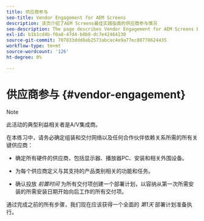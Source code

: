 ```yaml
---
title: 供应商参与
seo-title: Vendor Engagement for AEM Screens
description: 该页介绍了AEM Screens最佳实践指南的供应商参与情况
seo-description: The page describes Vendor Engagement for AEM Screens Best Practices Guide
exl-id: b1b1cd4b-f0a8-47d4-b8b8-dc7e42464230
source-git-commit: 707833ddd8ab2573abcac4e9a77ec88778624435
workflow-type: tm+mt
source-wordcount: '126'
ht-degree: 0%

---
```


# 供应商参与 {#vendor-engagement}

>[!NOTE]
>此活动的典型利益相关者是A/V集成商。

在本练习中，请务必确定组装和交付网络以及任何合作伙伴依赖关系所需的所有关键供应商：

* 确定所有硬件的供应商，包括显示器、播放器PC、安装和相关外围设备。

* 为每个供应商定义与其支持的产品类别相关的功能和任务。

* 确认投放 *前置时间* 为所有交付项创建一个部署计划，以容纳从第一次所需安装的所需安装日期开始向后工作的所有交付项。

通过完成之前的所有步骤，我们现在应该获得一个全面的 *第1天* 部署计划准备执行。
